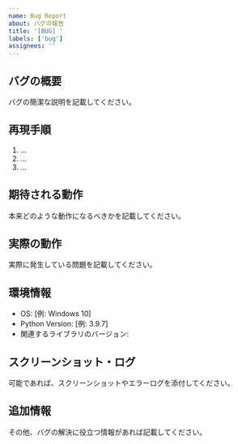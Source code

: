 ```yaml
---
name: Bug Report
about: バグの報告
title: '[BUG] '
labels: ['bug']
assignees: ''
---
```


## バグの概要
バグの簡潔な説明を記載してください。

## 再現手順
1. ...
2. ...
3. ...

## 期待される動作
本来どのような動作になるべきかを記載してください。

## 実際の動作
実際に発生している問題を記載してください。

## 環境情報
- OS: [例: Windows 10]
- Python Version: [例: 3.9.7]
- 関連するライブラリのバージョン:

## スクリーンショット・ログ
可能であれば、スクリーンショットやエラーログを添付してください。

## 追加情報
その他、バグの解決に役立つ情報があれば記載してください。

